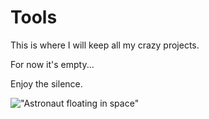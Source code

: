 <!-- {"title": "Tools"} -->

# Tools

This is where I will keep all my crazy projects.

For now it's empty...

Enjoy the silence.

!["Astronaut floating in space"](/image/1)
